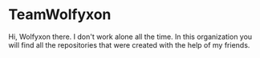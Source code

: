 # TeamWolfyxon
Hi, Wolfyxon there. I don't work alone all the time. In this organization you will find all the repositories that were created with the help of my friends.
